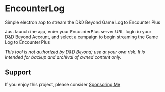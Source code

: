# EncounterLog
Simple electron app to stream the D&amp;D Beyond Game Log to Encounter Plus

Just launch the app, enter your EncounterPlus server URL, login to your D&D Beyond Account, and select a campaign to begin streaming the Game Log to Encounter Plus

*This tool is not authorized by D&D Beyond; use at your own risk. It is intended for backup and archival of owned content only.*

## Support

If you enjoy this project, please consider [Sponsoring Me](https://github.com/sponsors/rrgeorge)
